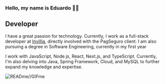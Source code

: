 ### Hello, my name is Eduardo 🖖🏻
## Developer

<p>I have a great passion for technology. Currently, I work as a full-stack developer at <a href="https://invillia.com/global-growth-framework/" target="blank">Invillia</a>, directly involved with the PagSeguro client. I am also pursuing a degree in Software Engineering, currently in my first year</p>

<p>I work with JavaScript, Node.js, React, Next.js, and TypeScript. Currently, I'm also delving into Java, Spring Framework, Cloud, and MySQL to further expand my knowledge and expertise.</p>

![READme//GIFme](https://media0.giphy.com/media/g4N6wTrf1v6yQ/giphy.gif)


